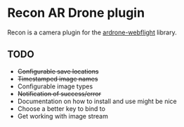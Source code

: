 # Recon AR Drone plugin

Recon is a camera plugin for the [ardrone-webflight](https://github.com/eschnou/ardrone-webflight) library.

## TODO

- ~~Configurable save locations~~
- ~~Timestamped image names~~
- Configurable image types
- ~~Notification of success/error~~
- Documentation on how to install and use might be nice
- Choose a better key to bind to
- Get working with image stream

